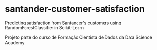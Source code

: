 # santander-customer-satisfaction
Predicting satisfaction from Santander's customers using RandomForestClassifier in Scikit-Learn

Projeto parte do curso de Formação Cientista de Dados da Data Science Academy
